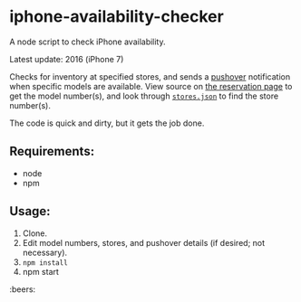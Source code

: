 # iphone-availability-checker
A node script to check iPhone availability.

Latest update: 2016 (iPhone 7)

Checks for inventory at specified stores, and sends a [pushover](https://pushover.net/) notification when specific models are available.
View source on [the reservation page](https://reserve.cdn-apple.com/US/en_US/reserve/iPhone/availability?returnURL=http%3A%2F%2Fwww.apple.com%2Fshop%2Fbuy-iphone%2Fiphone6s&channel=1&iPP=Y) to get the model number(s), and look through [`stores.json`](https://reserve.cdn-apple.com/US/en_US/reserve/iPhone/stores.json) to find the store number(s).

The code is quick and dirty, but it gets the job done.

## Requirements:
- node
- npm

## Usage:
1. Clone.
2. Edit model numbers, stores, and pushover details (if desired; not necessary).
3. `npm install`
4. npm start

<!--- cheers! ---> :beers:
